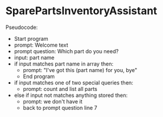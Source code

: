 # SparePartsInventoryAssistant

Pseudocode:

- Start program
- prompt: Welcome text
- prompt question: Which part do you need?
- input: part name
- if input matches part name in array then:
    - prompt: "I've got this (part name) for you, bye"
    - End program
- if input matches one of two special queries then:
    - prompt: count and list all parts
- else if input not matches anything stored then:
    - prompt: we don't have it
    - back to prompt question line 7
